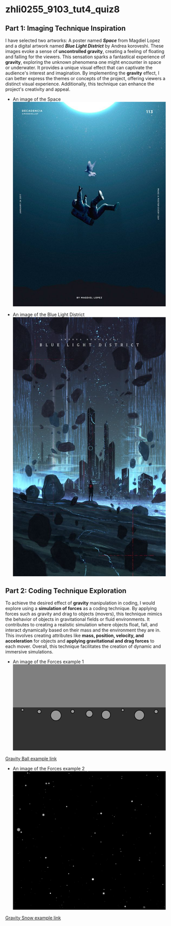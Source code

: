 # zhli0255_9103_tut4_quiz8

## Part 1: Imaging Technique Inspiration

I have selected two artworks: A poster named ***Space*** from Magdiel Lopez and a digital artwork named ***Blue Light District*** by Andrea koroveshi. These images evoke a sense of **uncontrolled gravity**, creating a feeling of floating and falling for the viewers. This sensation sparks a fantastical experience of **gravity**, exploring the unknown phenomena one might encounter in space or underwater. It provides a unique visual effect that can captivate the audience's interest and imagination. By implementing the **gravity** effect, I can better express the themes or concepts of the project, offering viewers a distinct visual experience. Additionally, this technique can enhance the project's creativity and appeal.

- An image of the Space
![An image of the Space](assets/Space_Magdiel_Lopez_poster.jpg)

- An image of the Blue Light District
![An image of the Blue Light District](assets/Blue_Light_District_Andrea_koroveshi.jpg)

## Part 2: Coding Technique Exploration

To achieve the desired effect of **gravity** manipulation in coding, I would explore using a **simulation of forces** as a coding technique. By applying forces such as gravity and drag to objects (movers), this technique mimics the behavior of objects in gravitational fields or fluid environments. It contributes to creating a realistic simulation where objects float, fall, and interact dynamically based on their mass and the environment they are in.  This involves creating attributes like **mass, position, velocity, and acceleration** for objects and **applying gravitational and drag forces** to each mover. Overall, this technique facilitates the creation of dynamic and immersive simulations.

- An image of the Forces example 1
![An image of the Forces example](assets/gravity_ball.png)

[Gravity Ball example link](https://p5js.org/examples/simulate-forces.html)

- An image of the Forces example 2
![An image of the Forces example](assets/gravity_snow.png)

[Gravity Snow example link](https://editor.p5js.org/codingtrain/sketches/UMUPBVuH5)